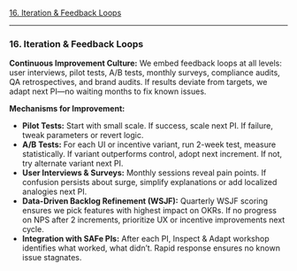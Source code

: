 [16. Iteration & Feedback Loops](#16-iteration--feedback-loops)

---

### 16. Iteration & Feedback Loops

**Continuous Improvement Culture:**
We embed feedback loops at all levels: user interviews, pilot tests, A/B tests, monthly surveys, compliance audits, QA retrospectives, and brand audits. If results deviate from targets, we adapt next PI—no waiting months to fix known issues.

**Mechanisms for Improvement:**
- **Pilot Tests:** Start with small scale. If success, scale next PI. If failure, tweak parameters or revert logic.  
- **A/B Tests:** For each UI or incentive variant, run 2-week test, measure statistically. If variant outperforms control, adopt next increment. If not, try alternate variant next PI.
- **User Interviews & Surveys:** Monthly sessions reveal pain points. If confusion persists about surge, simplify explanations or add localized analogies next PI.
- **Data-Driven Backlog Refinement (WSJF):** Quarterly WSJF scoring ensures we pick features with highest impact on OKRs. If no progress on NPS after 2 increments, prioritize UX or incentive improvements next cycle.
- **Integration with SAFe PIs:** After each PI, Inspect & Adapt workshop identifies what worked, what didn’t. Rapid response ensures no known issue stagnates.
